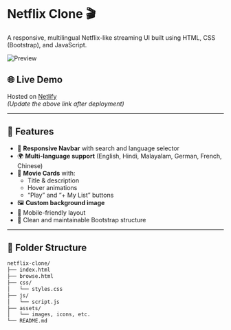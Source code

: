 # Netflix Clone 🎬

A responsive, multilingual Netflix-like streaming UI built using HTML, CSS (Bootstrap), and JavaScript.

![Preview](https://i.ibb.co/XxzTK8Dr/Screenshot-from-2025-05-22-17-39-54.png)

## 🌐 Live Demo

Hosted on [Netlify](https://myproject-aravindr2025.netlify.app/)  
*(Update the above link after deployment)*

---

## 🚀 Features

- 🔎 **Responsive Navbar** with search and language selector
- 🌍 **Multi-language support** (English, Hindi, Malayalam, German, French, Chinese)
- 🎥 **Movie Cards** with:
  - Title & description
  - Hover animations
  - “Play” and “+ My List” buttons
- 🖼️ **Custom background image**
- 📱 Mobile-friendly layout
- 🧪 Clean and maintainable Bootstrap structure

---

## 📁 Folder Structure

```bash
netflix-clone/
├── index.html
├── browse.html
├── css/
│   └── styles.css
├── js/
│   └── script.js
├── assets/
│   └── images, icons, etc.
└── README.md
